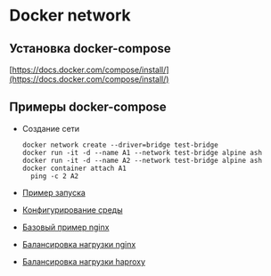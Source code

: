 # Docker network

## Установка docker-compose
[https://docs.docker.com/compose/install/](https://docs.docker.com/compose/install/)

## Примеры docker-compose
* Создание сети

      docker network create --driver=bridge test-bridge
      docker run -it -d --name A1 --network test-bridge alpine ash
      docker run -it -d --name A2 --network test-bridge alpine ash
      docker container attach A1
        ping -c 2 A2
* [Пример запуска](../../Лабы/Лаб3/test-compose/docker-compose.yml)
* [Конфигурирование среды](../../Лабы/Лаб3/python-ui-database/docker-compose.yml)
* [Базовый пример nginx](docker-compose.yml)
* [Балансировка нагрузки nginx](../../Лабы/Лаб3/nginx-static-balancer/docker-compose.yml)
* [Балансировка нагрузки haproxy](../../Лабы/Лаб3/haproxy-static-balancer/docker-compose.yml)